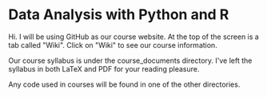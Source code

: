 # Data Analysis with Python and R

Hi. I will be using GitHub as our course website. At the top of the screen is
a tab called "Wiki". Click on "Wiki" to see our course information.

Our course syllabus is under the course_documents directory. I've left the
syllabus in both LaTeX and PDF for your reading pleasure.

Any code used in courses will be found in one of the other directories.
